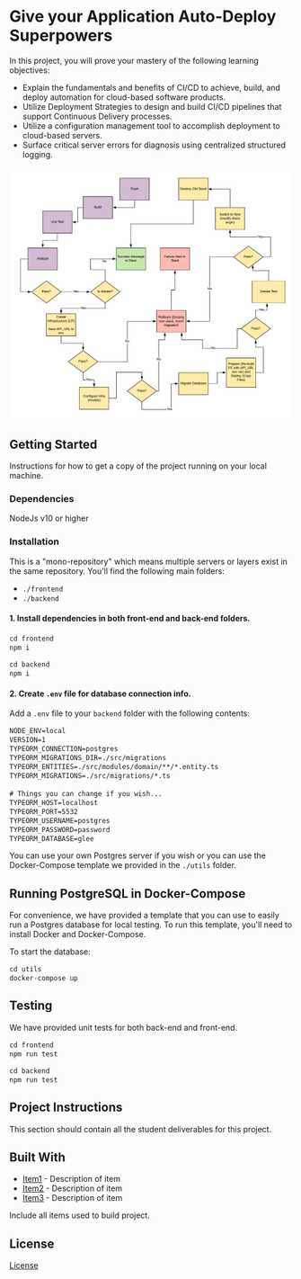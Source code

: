 # Give your Application Auto-Deploy Superpowers

In this project, you will prove your mastery of the following learning objectives:

- Explain the fundamentals and benefits of CI/CD to achieve, build, and deploy automation for cloud-based software products.
- Utilize Deployment Strategies to design and build CI/CD pipelines that support Continuous Delivery processes.
- Utilize a configuration management tool to accomplish deployment to cloud-based servers.
- Surface critical server errors for diagnosis using centralized structured logging.

![Diagram of CI/CD Pipeline we will be building.](udapeople-pipeline.png)

## Getting Started

Instructions for how to get a copy of the project running on your local machine.

### Dependencies

NodeJs v10 or higher

### Installation

This is a "mono-repository" which means multiple servers or layers exist in the same repository. You'll find the following main folders:

- `./frontend`
- `./backend`

#### 1. Install dependencies in both front-end and back-end folders.

```
cd frontend
npm i
```

```
cd backend
npm i
```

#### 2. Create `.env` file for database connection info.

Add a `.env` file to your `backend` folder with the following contents:

```
NODE_ENV=local
VERSION=1
TYPEORM_CONNECTION=postgres
TYPEORM_MIGRATIONS_DIR=./src/migrations
TYPEORM_ENTITIES=./src/modules/domain/**/*.entity.ts
TYPEORM_MIGRATIONS=./src/migrations/*.ts

# Things you can change if you wish...
TYPEORM_HOST=localhost
TYPEORM_PORT=5532
TYPEORM_USERNAME=postgres
TYPEORM_PASSWORD=password
TYPEORM_DATABASE=glee
```

You can use your own Postgres server if you wish or you can use the Docker-Compose template we provided in the `./utils` folder.

## Running PostgreSQL in Docker-Compose

For convenience, we have provided a template that you can use to easily run a Postgres database for local testing. To run this template, you'll need to install Docker and Docker-Compose.

To start the database:

```
cd utils
docker-compose up
```

## Testing

We have provided unit tests for both back-end and front-end.

```
cd frontend
npm run test
```

```
cd backend
npm run test
```

## Project Instructions

This section should contain all the student deliverables for this project.

## Built With

- [Item1](www.item1.com) - Description of item
- [Item2](www.item2.com) - Description of item
- [Item3](www.item3.com) - Description of item

Include all items used to build project.

## License

[License](LICENSE.md)
